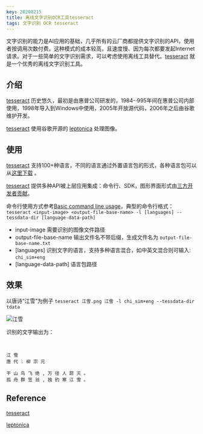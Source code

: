 ```yaml
---
key: 20200215
title: 离线文字识别OCR工具tesseract
tags: 文字识别 OCR tesseract
---
```


文字识别的能力是AI应用的基础，几乎所有的云厂商都提供文字识别的API，使用者按调用次数付费。这种模式的成本较高，且速度慢、因为每次都要发起Internet请求。对于一些简单的文字识别需求，可以考虑使用离线工具替代。[tesseract](https://github.com/tesseract-ocr/tesseract) 就是一个优秀的离线文字识别工具。<!--more-->

## 介绍

[tesseract](https://github.com/tesseract-ocr/tesseract) 历史悠久，最初是由惠普公司研发的，1984-·995年间在惠普公司内部使用，1998年导入到Windows中使用，2005年开放源代码，2006年之后由谷歌维护开发。

[tesseract](https://github.com/tesseract-ocr/tesseract) 使用谷歌开源的 [leptonica](https://github.com/DanBloomberg/leptonica) 处理图像。

## 使用

[tesseract](https://github.com/tesseract-ocr/tesseract) 支持100+种语言，不同的语言通过外置语言包的形式，各种语言包可以从[这里下载](https://github.com/tesseract-ocr/tesseract/tree/master/tessdata) 。

[tesseract](https://github.com/tesseract-ocr/tesseract) 提供多种API被上层应用集成：命令行、SDK，图形界面形式由[三方开发者贡献](https://tesseract-ocr.github.io/tessdoc/User-Projects-%E2%80%93-3rdParty.html)。

命令行使用方式参考[Basic command line usage](https://tesseract-ocr.github.io/tessdoc/Command-Line-Usage.html)，典型的命令行格式：```tesseract <input-image> <output-file-base-name> -l [languages] --tessdata-dir [language-data-path]```

- input-image 需要识别的图像文件路径
- output-file-base-name 输出文件名不带后缀，生成文件名为 ```output-file-base-name.txt```
- [languages] 识别文字的语言，支持多种语言混合，如中英文混合则可输入: ```chi_sim+eng```
- [language-data-path] 语言包路径

## 效果

以唐诗“江雪”为例子 ```tesseract 江雪.png 江雪 -l chi_sim+eng --tessdata-dir tdata```

![江雪](images/江雪.jpg)

识别的文字输出为：

```
 

江 雪
唐 代 : 柳 宗 元

干 山 鸟 飞 绝 , 万 径 人 踪 灭 。
孤 舟 群 笠 翁 , 独 钓 寒 江 雪 。

```

## Reference

[tesseract](https://github.com/tesseract-ocr/tesseract)

[leptonica](https://github.com/DanBloomberg/leptonica)
